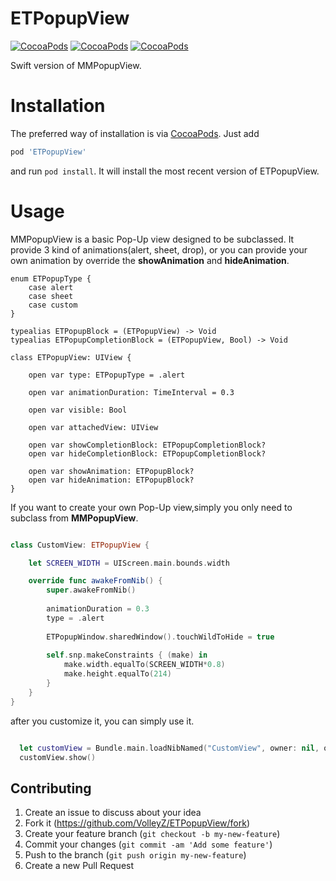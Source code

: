 ETPopupView
=============
[![CocoaPods](https://img.shields.io/cocoapods/v/ETPopupView.svg)]()
[![CocoaPods](https://img.shields.io/cocoapods/p/ETPopupView.svg)]()
[![CocoaPods](https://img.shields.io/cocoapods/l/ETPopupView.svg)]()

Swift version of MMPopupView. 


Installation
============

The preferred way of installation is via [CocoaPods](http://cocoapods.org). Just add

```ruby
pod 'ETPopupView'
```

and run `pod install`. It will install the most recent version of ETPopupView.

Usage
===============
MMPopupView is a basic Pop-Up view designed to be subclassed.
It provide 3 kind of animations(alert, sheet, drop), or you can provide your own animation by override the **showAnimation** and **hideAnimation**.

```objc
enum ETPopupType {
    case alert
    case sheet
    case custom
}

typealias ETPopupBlock = (ETPopupView) -> Void
typealias ETPopupCompletionBlock = (ETPopupView, Bool) -> Void

class ETPopupView: UIView {
    
    open var type: ETPopupType = .alert
    
    open var animationDuration: TimeInterval = 0.3
    
    open var visible: Bool
    
    open var attachedView: UIView
    
    open var showCompletionBlock: ETPopupCompletionBlock?
    open var hideCompletionBlock: ETPopupCompletionBlock?
    
    open var showAnimation: ETPopupBlock?
    open var hideAnimation: ETPopupBlock?
}
```

If you want to create your own Pop-Up view,simply you only need to subclass from **MMPopupView**.

```swift

class CustomView: ETPopupView {

    let SCREEN_WIDTH = UIScreen.main.bounds.width

    override func awakeFromNib() {
        super.awakeFromNib()
        
        animationDuration = 0.3
        type = .alert
        
        ETPopupWindow.sharedWindow().touchWildToHide = true
        
        self.snp.makeConstraints { (make) in
            make.width.equalTo(SCREEN_WIDTH*0.8)
            make.height.equalTo(214)
        }
    }
}

```

after you customize it, you can simply use it.

```swift

  let customView = Bundle.main.loadNibNamed("CustomView", owner: nil, options: nil)?.first as! CustomView
  customView.show()

```

## Contributing

1. Create an issue to discuss about your idea
2. Fork it (https://github.com/VolleyZ/ETPopupView/fork)
3. Create your feature branch (`git checkout -b my-new-feature`)
4. Commit your changes (`git commit -am 'Add some feature'`)
5. Push to the branch (`git push origin my-new-feature`)
6. Create a new Pull Request
